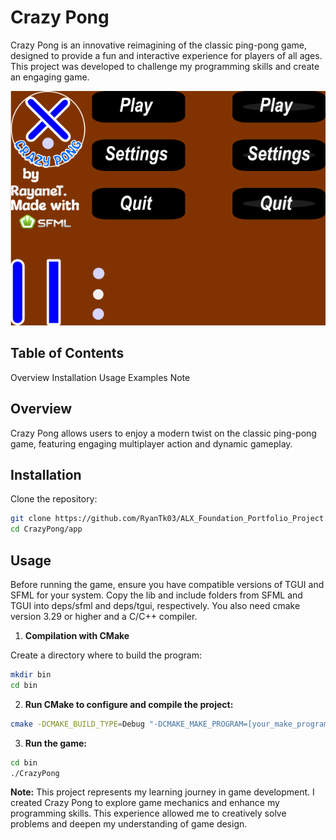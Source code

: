 # Crazy Pong
Crazy Pong is an innovative reimagining of the classic ping-pong game,
designed to provide a fun and interactive experience for players of all ages.
This project was developed to challenge my programming skills and create an
engaging game.

![icon](assets/spritesheet.png)

## Table of Contents
Overview
Installation
Usage
Examples
Note

## Overview
Crazy Pong allows users to enjoy a modern twist on the classic ping-pong
game, featuring engaging multiplayer action and dynamic gameplay.

## Installation
Clone the repository:
```bash
git clone https://github.com/RyanTk03/ALX_Foundation_Portfolio_Project.git
cd CrazyPong/app
```

## Usage
Before running the game, ensure you have compatible versions of TGUI and SFML for your system.
Copy the lib and include folders from SFML and TGUI into deps/sfml and deps/tgui, respectively.
You also need cmake version 3.29 or higher and a C/C++ compiler.

1. **Compilation with CMake**

Create a directory where to build the program:
```bash
mkdir bin
cd bin
```

2. **Run CMake to configure and compile the project:**

```bash
cmake -DCMAKE_BUILD_TYPE=Debug "-DCMAKE_MAKE_PROGRAM=[your_make_program]" -G [your_generator(eg: Ninja)] -S ./ -B ./bin
```

3. **Run the game:**
```bash
cd bin
./CrazyPong
```

**Note:**
This project represents my learning journey in game development.
I created Crazy Pong to explore game mechanics and enhance my programming
skills. This experience allowed me to creatively solve problems and deepen
my understanding of game design.